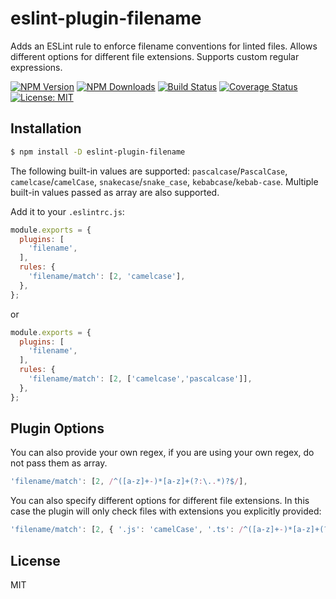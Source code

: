 # eslint-plugin-filename

Adds an ESLint rule to enforce filename conventions for linted files. Allows different options for different file extensions. Supports custom regular expressions.

[![NPM Version][npm-image]][npm-url]
[![NPM Downloads][downloads-image]][downloads-url]
[![Build Status][travis-image]][travis-url]
[![Coverage Status][coverage-image]][coverage-url]
[![License: MIT][license-image]][license-url]


## Installation

```bash
$ npm install -D eslint-plugin-filename
```

The following built-in values are supported: `pascalcase`/`PascalCase`, `camelcase`/`camelCase`, `snakecase`/`snake_case`, `kebabcase`/`kebab-case`.
Multiple built-in values passed as array are also supported.

Add it to your `.eslintrc.js`:

```js
module.exports = {
  plugins: [
    'filename',
  ],
  rules: {
    'filename/match': [2, 'camelcase'],
  },
};
```

or

```js
module.exports = {
  plugins: [
    'filename',
  ],
  rules: {
    'filename/match': [2, ['camelcase','pascalcase']],
  },
};
```

## Plugin Options

You can also provide your own regex, if you are using your own regex, do not pass them as array.

```js
'filename/match': [2, /^([a-z]+-)*[a-z]+(?:\..*)?$/],
```

You can also specify different options for different file extensions. In this case the plugin will only check files with extensions you explicitly provided:

```js
'filename/match': [2, { '.js': 'camelCase', '.ts': /^([a-z]+-)*[a-z]+(?:\..*)?$/ }],
```

## License

MIT

[npm-image]: https://img.shields.io/npm/v/eslint-plugin-filename.svg?style=flat-square
[npm-url]: https://npmjs.org/package/eslint-plugin-filename
[downloads-image]: https://img.shields.io/npm/dm/eslint-plugin-filename.svg?style=flat-square
[downloads-url]: https://npmjs.org/package/eslint-plugin-filename
[travis-image]: https://img.shields.io/travis/dolsem/eslint-plugin-filename.svg?style=flat-square
[travis-url]: https://travis-ci.org/dolsem/eslint-plugin-filename
[coverage-image]: https://img.shields.io/coveralls/dolsem/eslint-plugin-filename.svg?style=flat-square
[coverage-url]: https://coveralls.io/github/dolsem/eslint-plugin-filename?branch=master
[license-image]: https://img.shields.io/badge/License-MIT-blue.svg?style=flat-square
[license-url]: https://opensource.org/licenses/MIT
